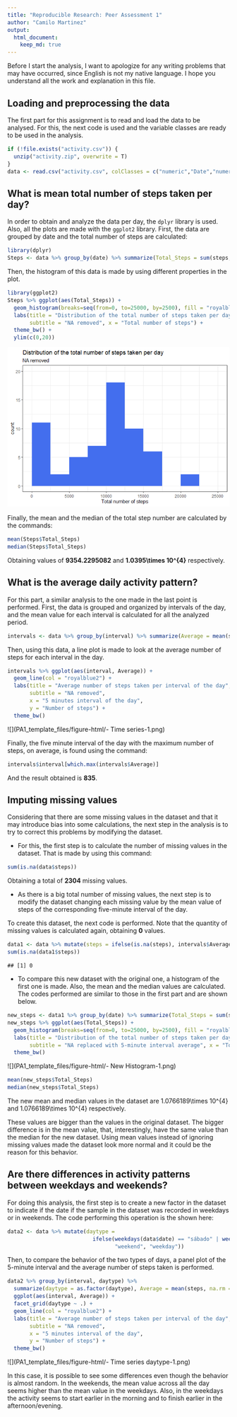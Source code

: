 ```yaml
---
title: "Reproducible Research: Peer Assessment 1"
author: "Camilo Martinez"
output: 
  html_document:
    keep_md: true
---
```


Before I start the analysis, I want to apologize for any writing problems that may have occurred, since English is not my native language. I hope you understand all the work and explanation in this file.

## Loading and preprocessing the data
The first part for this assignment is to read and load the data to be analysed. For this, the next code is used and the variable classes are ready to be used in the analysis.

```r
if (!file.exists("activity.csv")) {
  unzip("activity.zip", overwrite = T)
}
data <- read.csv("activity.csv", colClasses = c("numeric","Date","numeric"))
```

## What is mean total number of steps taken per day?
In order to obtain and analyze the data per day, the `dplyr` library is used. Also, all the plots are made with the `ggplot2` library. First, the data are grouped by date and the total number of steps are calculated:


```r
library(dplyr)
Steps <- data %>% group_by(date) %>% summarize(Total_Steps = sum(steps, na.rm = TRUE))
```

Then, the histogram of this data is made by using different properties in the plot.


```r
library(ggplot2)
Steps %>% ggplot(aes(Total_Steps)) + 
  geom_histogram(breaks=seq(from=0, to=25000, by=2500), fill = "royalblue2") +
  labs(title = "Distribution of the total number of steps taken per day",
       subtitle = "NA removed", x = "Total number of steps") +
  theme_bw() +
  ylim(c(0,20))
```

![Histogram 1](PA1_template_files/figure-html/-%20Histogram-1.png)

Finally, the mean and the median of the total step number are calculated by the commands:


```r
mean(Steps$Total_Steps)
median(Steps$Total_Steps)
```

Obtaining values of **9354.2295082** and **1.0395\times 10^{4}** respectively.

## What is the average daily activity pattern?
For this part, a similar analysis to the one made in the last point is performed. First, the data is grouped and organized by intervals of the day, and the mean value for each interval is calculated for all the analyzed period.


```r
intervals <- data %>% group_by(interval) %>% summarize(Average = mean(steps, na.rm = TRUE))
```

Then, using this data, a line plot is made to look at the average number of steps for each interval in the day.


```r
intervals %>% ggplot(aes(interval, Average)) + 
  geom_line(col = "royalblue2") +
  labs(title = "Average number of steps taken per interval of the day",
       subtitle = "NA removed",
       x = "5 minutes interval of the day",
       y = "Number of steps") +
  theme_bw()
```

![](PA1_template_files/figure-html/- Time series-1.png)<!-- -->

Finally, the five minute interval of the day with the maximum number of steps, on average, is found using the command:


```r
intervals$interval[which.max(intervals$Average)]
```
And the result obtained is **835**.

## Imputing missing values

Considering that there are some missing values in the dataset and that it may introduce bias into some calculations, the next step in the analysis is to try to correct this problems by modifying the dataset.  

* For this, the first step is to calculate the number of missing values in the dataset. That is made by using this command:  


```r
sum(is.na(data$steps))
```

Obtaining a total of **2304** missing values.  

* As there is a big total number of missing values, the next step is to modify the dataset changing each missing value by the mean value of steps of the corresponding five-minute interval of the day.  

To create this dataset, the next code is performed. Note that the quantity of missing values is calculated again, obtaining **0** values.  


```r
data1 <- data %>% mutate(steps = ifelse(is.na(steps), intervals$Average[match(interval, intervals$interval)], data$steps))
sum(is.na(data1$steps))
```

```
## [1] 0
```

* To compare this new dataset with the original one, a histogram of the first one is made. Also, the mean and the median values are calculated. The codes performed are similar to those in the first part and are shown below.


```r
new_steps <- data1 %>% group_by(date) %>% summarize(Total_Steps = sum(steps, na.rm = TRUE))
new_steps %>% ggplot(aes(Total_Steps)) + 
  geom_histogram(breaks=seq(from=0, to=25000, by=2500), fill = "royalblue2") +
  labs(title = "Distribution of the total number of steps taken per day",
       subtitle = "NA replaced with 5-minute interval average", x = "Total number of steps") +
  theme_bw()
```

![](PA1_template_files/figure-html/- New Histogram-1.png)<!-- -->


```r
mean(new_steps$Total_Steps)
median(new_steps$Total_Steps)
```

The new mean and median values in the dataset are 1.0766189\times 10^{4} and 1.0766189\times 10^{4} respectively.  

These values are bigger than the values in the original dataset. The bigger difference is in the mean value, that, interestingly, have the same value than the median for the new dataset. Using mean values instead of ignoring missing values made the dataset look more normal and it could be the reason for this behavior.

## Are there differences in activity patterns between weekdays and weekends?

For doing this analysis, the first step is to create a new factor in the dataset to indicate if the date if the sample in the dataset was recorded in weekdays or in weekends. The code performing this operation is the shown here:


```r
data2 <- data %>% mutate(daytype = 
                           ifelse(weekdays(data$date) == "sábado" | weekdays(data$date) == "domingo",
                                  "weekend", "weekday"))
```

Then, to compare the behavior of the two types of days, a panel plot of the 5-minute interval and the average number of steps taken is performed.  


```r
data2 %>% group_by(interval, daytype) %>% 
  summarize(daytype = as.factor(daytype), Average = mean(steps, na.rm = TRUE)) %>%
  ggplot(aes(interval, Average)) + 
  facet_grid(daytype ~ .) +
  geom_line(col = "royalblue2") +
  labs(title = "Average number of steps taken per interval of the day",
       subtitle = "NA removed",
       x = "5 minutes interval of the day",
       y = "Number of steps") +
  theme_bw()
```

![](PA1_template_files/figure-html/- Time series daytype-1.png)<!-- -->

In this case, it is possible to see some differences even though the behavior is almost random. In the weekends, the mean value across all the day seems higher than the mean value in the weekdays. Also, in the weekdays the activity seems to start earlier in the morning and to finish earlier in the afternoon/evening.

